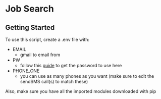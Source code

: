 # Job Search

## Getting Started
To use this script, create a .env file with:
- EMAIL
  - gmail to email from
- PW
  - follow this [guide](https://support.google.com/accounts/answer/185833?p=InvalidSecondFactor&visit_id=637700239874464736-1954441174&rd=1) to get the password to use here
- PHONE_ONE
  - you can use as many phones as you want (make sure to edit the sendSMS call(s) to match these)

Also, make sure you have all the imported modules downloaded with pip